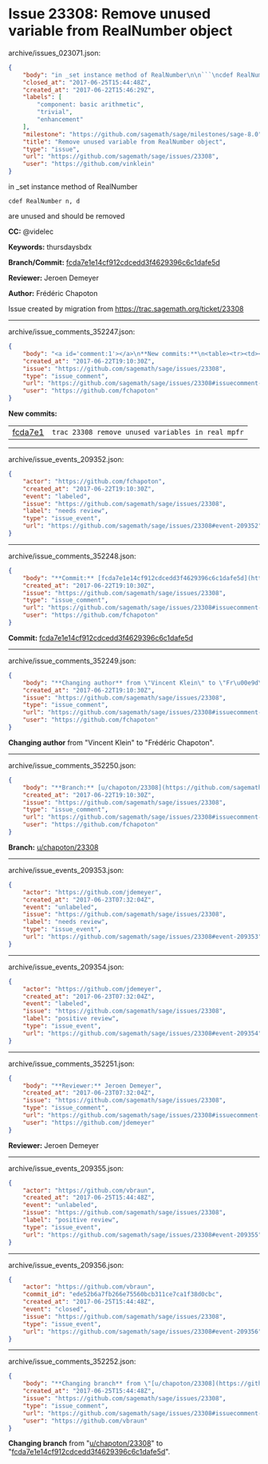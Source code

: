 # Issue 23308: Remove unused variable from RealNumber object

archive/issues_023071.json:
```json
{
    "body": "in _set instance method of RealNumber\n\n```\ncdef RealNumber n, d\n```\nare unused and should be removed\n\n**CC:**  @videlec\n\n**Keywords:** thursdaysbdx\n\n**Branch/Commit:** [fcda7e1e14cf912cdcedd3f4629396c6c1dafe5d](https://github.com/sagemath/sagetrac-mirror/commit/fcda7e1e14cf912cdcedd3f4629396c6c1dafe5d)\n\n**Reviewer:** Jeroen Demeyer\n\n**Author:** Fr\u00e9d\u00e9ric Chapoton\n\nIssue created by migration from https://trac.sagemath.org/ticket/23308\n\n",
    "closed_at": "2017-06-25T15:44:48Z",
    "created_at": "2017-06-22T15:46:29Z",
    "labels": [
        "component: basic arithmetic",
        "trivial",
        "enhancement"
    ],
    "milestone": "https://github.com/sagemath/sage/milestones/sage-8.0",
    "title": "Remove unused variable from RealNumber object",
    "type": "issue",
    "url": "https://github.com/sagemath/sage/issues/23308",
    "user": "https://github.com/vinklein"
}
```
in _set instance method of RealNumber

```
cdef RealNumber n, d
```
are unused and should be removed

**CC:**  @videlec

**Keywords:** thursdaysbdx

**Branch/Commit:** [fcda7e1e14cf912cdcedd3f4629396c6c1dafe5d](https://github.com/sagemath/sagetrac-mirror/commit/fcda7e1e14cf912cdcedd3f4629396c6c1dafe5d)

**Reviewer:** Jeroen Demeyer

**Author:** Frédéric Chapoton

Issue created by migration from https://trac.sagemath.org/ticket/23308





---

archive/issue_comments_352247.json:
```json
{
    "body": "<a id='comment:1'></a>\n**New commits:**\n<table><tr><td><a href=\"https://github.com/sagemath/sagetrac-mirror/commit/fcda7e1e14cf912cdcedd3f4629396c6c1dafe5d\">fcda7e1</a></td><td><code>trac 23308 remove unused variables in real mpfr</code></td></tr></table>\n",
    "created_at": "2017-06-22T19:10:30Z",
    "issue": "https://github.com/sagemath/sage/issues/23308",
    "type": "issue_comment",
    "url": "https://github.com/sagemath/sage/issues/23308#issuecomment-352247",
    "user": "https://github.com/fchapoton"
}
```

<a id='comment:1'></a>
**New commits:**
<table><tr><td><a href="https://github.com/sagemath/sagetrac-mirror/commit/fcda7e1e14cf912cdcedd3f4629396c6c1dafe5d">fcda7e1</a></td><td><code>trac 23308 remove unused variables in real mpfr</code></td></tr></table>




---

archive/issue_events_209352.json:
```json
{
    "actor": "https://github.com/fchapoton",
    "created_at": "2017-06-22T19:10:30Z",
    "event": "labeled",
    "issue": "https://github.com/sagemath/sage/issues/23308",
    "label": "needs review",
    "type": "issue_event",
    "url": "https://github.com/sagemath/sage/issues/23308#event-209352"
}
```



---

archive/issue_comments_352248.json:
```json
{
    "body": "**Commit:** [fcda7e1e14cf912cdcedd3f4629396c6c1dafe5d](https://github.com/sagemath/sagetrac-mirror/commit/fcda7e1e14cf912cdcedd3f4629396c6c1dafe5d)",
    "created_at": "2017-06-22T19:10:30Z",
    "issue": "https://github.com/sagemath/sage/issues/23308",
    "type": "issue_comment",
    "url": "https://github.com/sagemath/sage/issues/23308#issuecomment-352248",
    "user": "https://github.com/fchapoton"
}
```

**Commit:** [fcda7e1e14cf912cdcedd3f4629396c6c1dafe5d](https://github.com/sagemath/sagetrac-mirror/commit/fcda7e1e14cf912cdcedd3f4629396c6c1dafe5d)



---

archive/issue_comments_352249.json:
```json
{
    "body": "**Changing author** from \"Vincent Klein\" to \"Fr\u00e9d\u00e9ric Chapoton\".",
    "created_at": "2017-06-22T19:10:30Z",
    "issue": "https://github.com/sagemath/sage/issues/23308",
    "type": "issue_comment",
    "url": "https://github.com/sagemath/sage/issues/23308#issuecomment-352249",
    "user": "https://github.com/fchapoton"
}
```

**Changing author** from "Vincent Klein" to "Frédéric Chapoton".



---

archive/issue_comments_352250.json:
```json
{
    "body": "**Branch:** [u/chapoton/23308](https://github.com/sagemath/sagetrac-mirror/tree/u/chapoton/23308)",
    "created_at": "2017-06-22T19:10:30Z",
    "issue": "https://github.com/sagemath/sage/issues/23308",
    "type": "issue_comment",
    "url": "https://github.com/sagemath/sage/issues/23308#issuecomment-352250",
    "user": "https://github.com/fchapoton"
}
```

**Branch:** [u/chapoton/23308](https://github.com/sagemath/sagetrac-mirror/tree/u/chapoton/23308)



---

archive/issue_events_209353.json:
```json
{
    "actor": "https://github.com/jdemeyer",
    "created_at": "2017-06-23T07:32:04Z",
    "event": "unlabeled",
    "issue": "https://github.com/sagemath/sage/issues/23308",
    "label": "needs review",
    "type": "issue_event",
    "url": "https://github.com/sagemath/sage/issues/23308#event-209353"
}
```



---

archive/issue_events_209354.json:
```json
{
    "actor": "https://github.com/jdemeyer",
    "created_at": "2017-06-23T07:32:04Z",
    "event": "labeled",
    "issue": "https://github.com/sagemath/sage/issues/23308",
    "label": "positive review",
    "type": "issue_event",
    "url": "https://github.com/sagemath/sage/issues/23308#event-209354"
}
```



---

archive/issue_comments_352251.json:
```json
{
    "body": "**Reviewer:** Jeroen Demeyer",
    "created_at": "2017-06-23T07:32:04Z",
    "issue": "https://github.com/sagemath/sage/issues/23308",
    "type": "issue_comment",
    "url": "https://github.com/sagemath/sage/issues/23308#issuecomment-352251",
    "user": "https://github.com/jdemeyer"
}
```

**Reviewer:** Jeroen Demeyer



---

archive/issue_events_209355.json:
```json
{
    "actor": "https://github.com/vbraun",
    "created_at": "2017-06-25T15:44:48Z",
    "event": "unlabeled",
    "issue": "https://github.com/sagemath/sage/issues/23308",
    "label": "positive review",
    "type": "issue_event",
    "url": "https://github.com/sagemath/sage/issues/23308#event-209355"
}
```



---

archive/issue_events_209356.json:
```json
{
    "actor": "https://github.com/vbraun",
    "commit_id": "ede52b6a7fb266e75560bcb311ce7ca1f38d0cbc",
    "created_at": "2017-06-25T15:44:48Z",
    "event": "closed",
    "issue": "https://github.com/sagemath/sage/issues/23308",
    "type": "issue_event",
    "url": "https://github.com/sagemath/sage/issues/23308#event-209356"
}
```



---

archive/issue_comments_352252.json:
```json
{
    "body": "**Changing branch** from \"[u/chapoton/23308](https://github.com/sagemath/sagetrac-mirror/tree/u/chapoton/23308)\" to \"[fcda7e1e14cf912cdcedd3f4629396c6c1dafe5d](https://github.com/sagemath/sagetrac-mirror/commit/fcda7e1e14cf912cdcedd3f4629396c6c1dafe5d)\".",
    "created_at": "2017-06-25T15:44:48Z",
    "issue": "https://github.com/sagemath/sage/issues/23308",
    "type": "issue_comment",
    "url": "https://github.com/sagemath/sage/issues/23308#issuecomment-352252",
    "user": "https://github.com/vbraun"
}
```

**Changing branch** from "[u/chapoton/23308](https://github.com/sagemath/sagetrac-mirror/tree/u/chapoton/23308)" to "[fcda7e1e14cf912cdcedd3f4629396c6c1dafe5d](https://github.com/sagemath/sagetrac-mirror/commit/fcda7e1e14cf912cdcedd3f4629396c6c1dafe5d)".
